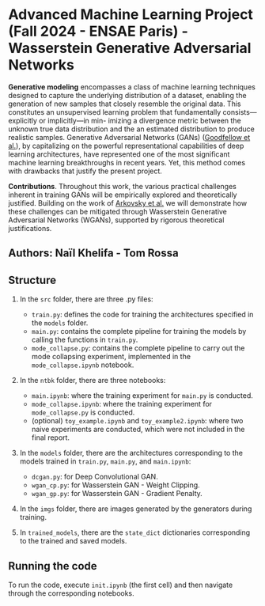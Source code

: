 # Advanced Machine Learning Project (Fall 2024 - ENSAE Paris) - Wasserstein Generative Adversarial Networks

**Generative modeling** encompasses a class of machine learning techniques designed to capture the underlying distribution of a dataset, enabling the generation of new samples that closely resemble the original data. This constitutes an unsupervised learning problem that fundamentally consists—explicitly or implicitly—in min- imizing a divergence metric between the unknown true data distribution and the an estimated distribution to produce realistic samples. Generative Adversarial Networks (GANs) ([Goodfellow et al.](https://arxiv.org/abs/1406.2661)), by capitalizing on the powerful representational capabilities of deep learning architectures, have represented one of the most significant machine learning breakthroughs in recent years. Yet, this method comes with drawbacks that justify the present project.

**Contributions**. Throughout this work, the various practical challenges inherent in training GANs will be empirically explored and theoretically justified. Building on the work of [Arkovsky et al.](https://arxiv.org/abs/1701.07875) we will demonstrate how these challenges can be mitigated through Wasserstein Generative Adversarial Networks (WGANs), supported by rigorous theoretical justifications. 

**Authors**: Naïl Khelifa - Tom Rossa
---

## Structure

1. In the `src` folder, there are three .py files:
   - `train.py`: defines the code for training the architectures specified in the `models` folder.
   - `main.py`: contains the complete pipeline for training the models by calling the functions in `train.py`.
   - `mode_collapse.py`: contains the complete pipeline to carry out the mode collapsing experiment, implemented in the `mode_collapse.ipynb` notebook.

2. In the `ntbk` folder, there are three notebooks:
   - `main.ipynb`: where the training experiment for `main.py` is conducted.
   - `mode_collapse.ipynb`: where the training experiment for `mode_collapse.py` is conducted.
   - (optional) `toy_example.ipynb` and `toy_example2.ipynb`: where two naive experiments are conducted, which were not included in the final report.

3. In the `models` folder, there are the architectures corresponding to the models trained in `train.py`, `main.py`, and `main.ipynb`:
   - `dcgan.py`: for Deep Convolutional GAN.
   - `wgan_cp.py`: for Wasserstein GAN - Weight Clipping.
   - `wgan_gp.py`: for Wasserstein GAN - Gradient Penalty.

4. In the `imgs` folder, there are images generated by the generators during training.

5. In `trained_models`, there are the `state_dict` dictionaries corresponding to the trained and saved models.

## Running the code

To run the code, execute `init.ipynb` (the first cell) and then navigate through the corresponding notebooks.

   
